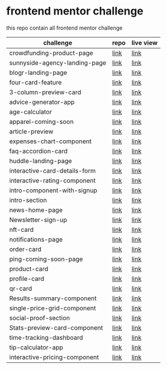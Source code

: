 # frontend mentor challenge

this repo contain all frontend mentor challenge

| challenge                     | repo                                    | live view                                                                      |
| ----------------------------- | --------------------------------------- | ------------------------------------------------------------------------------ |
| crowdfunding-product-page     | [link](./crowdfunding-product-page)     | [link](https://them7d.github.io/frontend-mentor/crowdfunding-product-page)     |
| sunnyside-agency-landing-page | [link](./sunnyside-agency-landing-page) | [link](https://them7d.github.io/frontend-mentor/sunnyside-agency-landing-page) |
| blogr-landing-page            | [link](./blogr-landing-page)            | [link](https://them7d.github.io/frontend-mentor/blogr-landing-page)            |
| four-card-feature             | [link](./four-card-feature)             | [link](https://them7d.github.io/frontend-mentor/four-card-feature)             |
| 3-column-preview-card         | [link](./3-column-preview-card)         | [link](https://them7d.github.io/frontend-mentor/3-column-preview-card)         |
| advice-generator-app          | [link](./advice-generator-app/)         | [link](https://them7d.github.io/frontend-mentor/advice-generator-app/)         |
| age-calculator                | [link](./age-calculator/)               | [link](https://them7d.github.io/frontend-mentor/age-calculator/)               |
| apparel-coming-soon           | [link](./apparel-coming-soon)           | [link](https://them7d.github.io/frontend-mentor/apparel-coming-soon)           |
| article-preview               | [link](./article-preview)               | [link](https://them7d.github.io/frontend-mentor/article-preview)               |
| expenses-chart-component      | [link](./expenses-chart-component)      | [link](https://them7d.github.io/frontend-mentor/expenses-chart-component)      |
| faq-accordion-card            | [link](./faq-accordion-card)            | [link](https://them7d.github.io/frontend-mentor/faq-accordion-card)            |
| huddle-landing-page           | [link](./huddle-landing-page)           | [link](https://them7d.github.io/frontend-mentor/huddle-landing-page)           |
| interactive-card-details-form | [link](./interactive-card-details-form) | [link](https://them7d.github.io/frontend-mentor/interactive-card-details-form) |
| interactive-rating-component  | [link](./interactive-rating-component)  | [link](https://them7d.github.io/frontend-mentor/interactive-rating-component)  |
| intro-component-with-signup   | [link](./intro-component-with-signup)   | [link](https://them7d.github.io/frontend-mentor/intro-component-with-signup)   |
| intro-section                 | [link](./intro-section)                 | [link](https://them7d.github.io/frontend-mentor/intro-section)                 |
| news-home-page                | [link](./news-home-page)                | [link](https://them7d.github.io/frontend-mentor/news-home-page)                |
| Newsletter-sign-up            | [link](./Newsletter-sign-up)            | [link](https://them7d.github.io/frontend-mentor/Newsletter-sign-up)            |
| nft-card                      | [link](./nft-card)                      | [link](https://them7d.github.io/frontend-mentor/nft-card)                      |
| notifications-page            | [link](./notifications-page)            | [link](https://them7d.github.io/frontend-mentor/notifications-page)            |
| order-card                    | [link](./order-card)                    | [link](https://them7d.github.io/frontend-mentor/order-card)                    |
| ping-coming-soon-page         | [link](./ping-coming-soon-page)         | [link](https://them7d.github.io/frontend-mentor/ping-coming-soon-page)         |
| product-card                  | [link](./product-card)                  | [link](https://them7d.github.io/frontend-mentor/product-card)                  |
| profile-card                  | [link](./profile-card)                  | [link](https://them7d.github.io/frontend-mentor/profile-card)                  |
| qr-card                       | [link](./qr-card)                       | [link](https://them7d.github.io/frontend-mentor/qr-card)                       |
| Results-summary-component     | [link](./Results-summary-component)     | [link](https://them7d.github.io/frontend-mentor/Results-summary-component)     |
| single-price-grid-component   | [link](./single-price-grid-component)   | [link](https://them7d.github.io/frontend-mentor/single-price-grid-component)   |
| social-proof-section          | [link](./social-proof-section)          | [link](https://them7d.github.io/frontend-mentor/social-proof-section)          |
| Stats-preview-card-component  | [link](./Stats-preview-card-component)  | [link](https://them7d.github.io/frontend-mentor/Stats-preview-card-component)  |
| time-tracking-dashboard       | [link](./time-tracking-dashboard)       | [link](https://them7d.github.io/frontend-mentor/time-tracking-dashboard)       |
| tip-calculator-app            | [link](./tip-calculator-app)            | [link](https://them7d.github.io/frontend-mentor/tip-calculator-app)            |
| interactive-pricing-component | [link](./interactive-pricing-component) | [link](https://them7d.github.io/frontend-mentor/interactive-pricing-component) |
